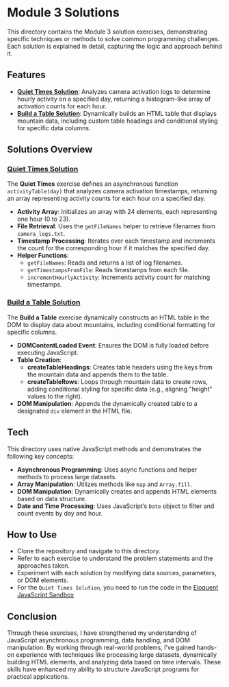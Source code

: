# Module 3 Solutions

This directory contains the Module 3 solution exercises, demonstrating specific techniques or methods to solve common programming challenges. Each solution is explained in detail, capturing the logic and approach behind it.

## Features

- **[Quiet Times Solution](https://github.com/CNwante/Solomon-Nwante-Web3-Course/blob/main/module-3/build-a-table.js)**: Analyzes camera activation logs to determine hourly activity on a specified day, returning a histogram-like array of activation counts for each hour.
- **[Build a Table Solution](https://github.com/CNwante/Solomon-Nwante-Web3-Course/blob/main/module-3/quiet-times.js)**: Dynamically builds an HTML table that displays mountain data, including custom table headings and conditional styling for specific data columns.

## Solutions Overview

### [Quiet Times Solution](https://github.com/CNwante/Solomon-Nwante-Web3-Course/blob/main/module-3/build-a-table.js)

The **Quiet Times** exercise defines an asynchronous function `activityTable(day)` that analyzes camera activation timestamps, returning an array representing activity counts for each hour on a specified day.

- **Activity Array**: Initializes an array with 24 elements, each representing one hour (0 to 23).
- **File Retrieval**: Uses the `getFileNames` helper to retrieve filenames from `camera_logs.txt`.
- **Timestamp Processing**: Iterates over each timestamp and increments the count for the corresponding hour if it matches the specified day.
- **Helper Functions**:
  - `getFileNames`: Reads and returns a list of log filenames.
  - `getTimestampsFromFile`: Reads timestamps from each file.
  - `incrementHourlyActivity`: Increments activity count for matching timestamps.

### [Build a Table Solution](https://github.com/CNwante/Solomon-Nwante-Web3-Course/blob/main/module-3/quiet-times.js)

The **Build a Table** exercise dynamically constructs an HTML table in the DOM to display data about mountains, including conditional formatting for specific columns.

- **DOMContentLoaded Event**: Ensures the DOM is fully loaded before executing JavaScript.
- **Table Creation**:
  - **createTableHeadings**: Creates table headers using the keys from the mountain data and appends them to the table.
  - **createTableRows**: Loops through mountain data to create rows, adding conditional styling for specific data (e.g., aligning "height" values to the right).
- **DOM Manipulation**: Appends the dynamically created table to a designated `div` element in the HTML file.

## Tech

This directory uses native JavaScript methods and demonstrates the following key concepts:

- **Asynchronous Programming**: Uses async functions and helper methods to process large datasets.
- **Array Manipulation**: Utilizes methods like `map` and `Array.fill`.
- **DOM Manipulation**: Dynamically creates and appends HTML elements based on data structure.
- **Date and Time Processing**: Uses JavaScript’s `Date` object to filter and count events by day and hour.

## How to Use

- Clone the repository and navigate to this directory.
- Refer to each exercise to understand the problem statements and the approaches taken.
- Experiment with each solution by modifying data sources, parameters, or DOM elements.
- For the `Quiet Times Solution`, you need to run the code in the [Eloquent JavaScript Sandbox](https://eloquentjavascript.net/code/#11)

## Conclusion

Through these exercises, I have strengthened my understanding of JavaScript asynchronous programming, data handling, and DOM manipulation. By working through real-world problems, I’ve gained hands-on experience with techniques like processing large datasets, dynamically building HTML elements, and analyzing data based on time intervals. These skills have enhanced my ability to structure JavaScript programs for practical applications.
